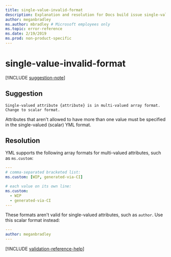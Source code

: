 ```yaml
---
title: single-value-invalid-format
description: Explanation and resolution for Docs build issue single-value-invalid-format
author: meganbradley
ms.author: mbradley # Microsoft employees only
ms.topic: error-reference
ms.date: 2/19/2019
ms.prod: non-product-specific
---
```

# single-value-invalid-format

[!INCLUDE [suggestion-note](includes/suggestion-note.md)]

## Suggestion

`Single-valued attribute {attribute} is in multi-valued array format. Change to scalar format.`

Attributes that aren't allowed to have more than one value must be specified in the single-valued (scalar) YML format.

## Resolution

YML supports the following array formats for multi-valued attributes, such as `ms.custom`:

```yml
---
# comma-separated bracketed list:
ms.custom: [WIP, generated-via-CI]

# each value on its own line:
ms.custom:
  - WIP
  - generated-via-CI
---
```

These formats aren't valid for single-valued attributes, such as `author`. Use this scalar format instead:

```yml
---
author: meganbradley
---
```

<!--make sure to add this file to your includes folder and verify the path-->
[!INCLUDE [validation-reference-help](includes/validation-reference-help.md)]
